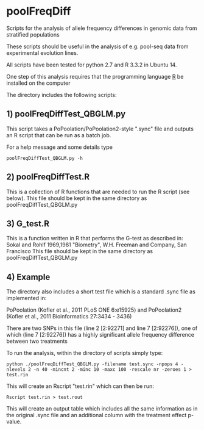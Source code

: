 # poolFreqDiff

Scripts for the analysis of allele frequency differences in genomic data from stratified populations

These scripts should be useful in the analysis of e.g. pool-seq data from experimental evolution lines.

All scripts have been tested for python 2.7 and R 3.3.2 in Ubuntu 14.

One step of this analysis requires that the programming language [R](https://www.r-project.org/) be installed on the computer

The directory includes the following scripts:


## 1) poolFreqDiffTest_QBGLM.py

This script takes a PoPoolation/PoPoolation2-style ".sync" file and outputs an R script that can be run as a batch job.

For a help message and some details type

	poolFreqDiffTest_QBGLM.py -h


## 2) poolFreqDiffTest.R

This is a collection of R functions that are needed to run the R script (see below).
This file should be kept in the same directory as poolFreqDiffTest_QBGLM.py


## 3) G_test.R

This is a function written in R that performs the G-test as described in: Sokal and Rohlf 1969,1981 "Biometry", W.H. Freeman and Company, San Francisco
This file should be kept in the same directory as poolFreqDiffTest_QBGLM.py


## 4) Example

The directory also includes a short test file which is a standard .sync file as implemented in: 

PoPoolation (Kofler et al., 2011 PLoS ONE 6:e15925) and PoPoolation2 (Kofler et al., 2011 Bioinformatics 27:3434 - 3436)

There are two SNPs in this file (line 2 [2:92271] and line 7 [2:92276]), one of which (line 7 [2:92276]) has a highly significant allele frequency difference between two treatments

To run the analysis, within the directory of scripts simply type:

	python ./poolFreqDiffTest_QBGLM.py -filename test.sync -npops 4 -nlevels 2 -n 40 -mincnt 2 -minc 10 -maxc 100 -rescale nr -zeroes 1 > test.rin

This will create an Rscript "test.rin" which can then be run:

	Rscript test.rin > test.rout

This will create an output table which includes all the same information as in the original .sync file and an additional column with the treatment effect p-value.

